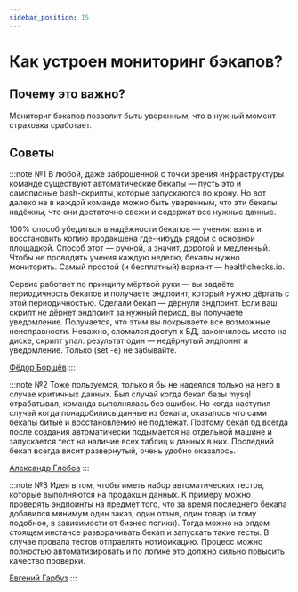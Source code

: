 ```yaml
---
sidebar_position: 15
---
```


# Как устроен мониторинг бэкапов?

## Почему это важно?
Мониториг бэкапов позволит быть уверенным, что в нужный момент страховка сработает. 

## Советы
:::note №1
В любой, даже заброшенной с точки зрения инфраструктуры команде существуют автоматические бекапы — пусть это и самописные bash-скрипты, которые запускаются по крону. Но вот далеко не в каждой команде можно быть уверенным, что эти бекапы надёжны, что они достаточно свежи и содержат все нужные данные.

100% способ убедиться в надёжности бекапов — учения: взять и восстановить копию продакшена где-нибудь рядом с основной площадкой. Способ этот — ручной, а значит, дорогой и медленный. Чтобы не проводить учения каждую неделю, бекапы нужно мониторить. Самый простой (и бесплатный) вариант — healthchecks.io.

Сервис работает по принципу мёртвой руки — вы задаёте периодичность бекапов и получаете эндпоинт, который нужно дёргать с этой периодичностью. Сделали бекап — дёрнули эндпоинт. Если ваш скрипт не дёрнет эндпоинт за нужный период, вы получаете уведомление. Получается, что этим вы покрываете все возможные неисправности. Неважно, сломался доступ к БД, закончилось место на диске, скрипт упал: результат один — недёрнутый эндпоинт и уведомление. Только (set -e) не забывайте.

[Фёдор Борщёв](https://t.me/pmdaily/795)
:::

:::note №2
Тоже пользуемся, только я бы не надеялся только на него в случае критичных данных. Был случай когда бекап базы mysql отрабатывал, команда выполнялась без ошибок. Но когда наступил случай когда понадобились данные из бекапа, оказалось что сами бекапы битые и восстановлению не подлежат. Поэтому бекап бд всегда после создания автоматически подымается на отдельной машине и запускается тест на наличие всех таблиц и данных в них. Последний бекап всегда висит развернутый, очень удобно оказалось.

[Александр Глобов](https://t.me/pmdaily/795?comment=2988)
:::

:::note №3
Идея в том, чтобы иметь набор автоматических тестов, которые выполняются на продакшн данных. К примеру можно проверять эндпоинты на предмет того, что за время последнего бекапа добавился минимум один заказ, один отзыв, один товар (и тому подобное, в зависимости от бизнес логики). Тогда можно на рядом стоящем инстансе разворачивать бекап и запускать такие тесты. В случае провала тестов отправлять нотификацию. Процесс можно полностью автоматизировать и по логике это должно сильно повысить качество проверки.

[Евгений Гарбуз](https://t.me/pmdaily/795?comment=2994)
:::